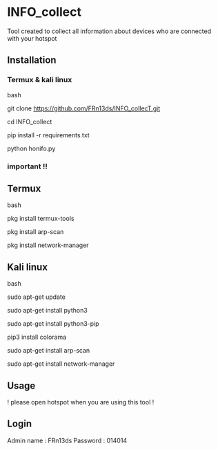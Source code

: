 # INFO_collect

Tool created to collect all information about devices who are connected with your hotspot

## Installation

### Termux & kali linux

bash


git clone https://github.com/FRn13ds/INFO_collecT.git


cd INFO_collect


pip install -r requirements.txt


python honifo.py

### important !!
## Termux 
   
   bash
   
   
   pkg install termux-tools
   
   
   pkg install arp-scan
   
   
   pkg install network-manager


## Kali linux
  
   
   bash
   
   
   sudo apt-get update
   
   
   sudo apt-get install python3
   
   
   sudo apt-get install python3-pip
   
   
   pip3 install colorama

  
  sudo apt-get install arp-scan
  
  
  sudo apt-get install network-manager

## Usage

! please open hotspot when you are using this tool !

## Login 
Admin name : FRn13ds
Password : 014014
